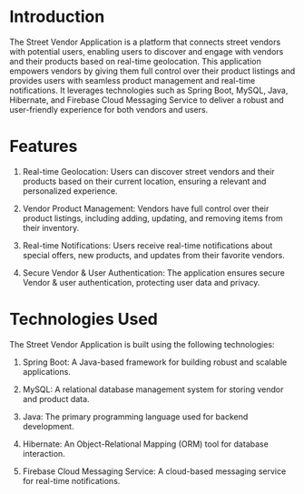 # Introduction
The Street Vendor Application is a platform that connects street vendors with potential users, enabling users to discover and engage with vendors and their products based on real-time geolocation. This application empowers vendors by giving them full control over their product listings and provides users with seamless product management and real-time notifications. It leverages technologies such as Spring Boot, MySQL, Java, Hibernate, and Firebase Cloud Messaging Service to deliver a robust and user-friendly experience for both vendors and users.

# Features

1. Real-time Geolocation: Users can discover street vendors and their products based on their current location, ensuring a relevant and personalized experience.

2. Vendor Product Management: Vendors have full control over their product listings, including adding, updating, and removing items from their inventory.

3. Real-time Notifications: Users receive real-time notifications about special offers, new products, and updates from their favorite vendors.

4. Secure Vendor & User Authentication: The application ensures secure Vendor & user authentication, protecting user data and privacy.

# Technologies Used

The Street Vendor Application is built using the following technologies:

1. Spring Boot: A Java-based framework for building robust and scalable applications.

2. MySQL: A relational database management system for storing vendor and product data.

3. Java: The primary programming language used for backend development.

4. Hibernate: An Object-Relational Mapping (ORM) tool for database interaction.

5. Firebase Cloud Messaging Service: A cloud-based messaging service for real-time notifications.
